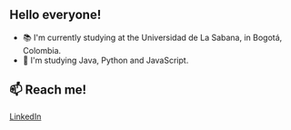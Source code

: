 ## Hello everyone!

- 📚 I'm currently studying at the Universidad de La Sabana, in Bogotá, Colombia.
- 🌱 I'm studying Java, Python and JavaScript.

## 📫 Reach me!

[LinkedIn](https://www.linkedin.com/in/carlos-andr%C3%A9s-vargas-escobar-968152377)



<!--
**vargasesc17/vargasesc17** is a ✨ _special_ ✨ repository because its `README.md` (this file) appears on your GitHub profile.

Here are some ideas to get you started:

- 🔭 I’m currently working on ...
- 🌱 I’m currently learning ...
- 👯 I’m looking to collaborate on ...
- 🤔 I’m looking for help with ...
- 💬 Ask me about ...
- 📫 How to reach me: ...
- 😄 Pronouns: ...
- ⚡ Fun fact: ...
-->
